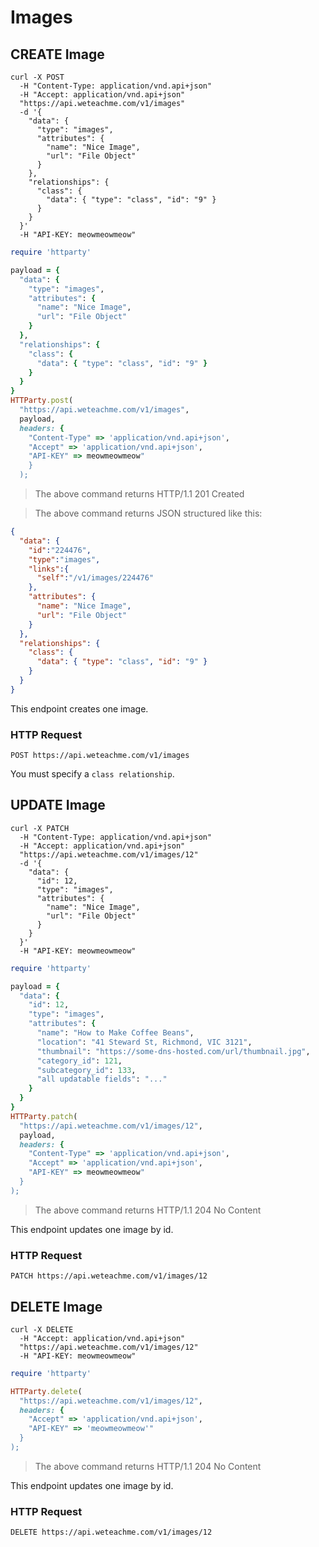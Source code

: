 # Images

## CREATE Image

```shell
curl -X POST
  -H "Content-Type: application/vnd.api+json" 
  -H "Accept: application/vnd.api+json"
  "https://api.weteachme.com/v1/images" 
  -d '{
    "data": {
      "type": "images",
      "attributes": {
        "name": "Nice Image",
        "url": "File Object"
      }
    },
    "relationships": {
      "class": {
        "data": { "type": "class", "id": "9" }
      }
    }
  }'
  -H "API-KEY: meowmeowmeow"
```

```ruby
require 'httparty'

payload = {
  "data": {
    "type": "images",
    "attributes": {
      "name": "Nice Image",
      "url": "File Object"
    }
  },
  "relationships": {
    "class": {
      "data": { "type": "class", "id": "9" }
    }
  }
}
HTTParty.post(
  "https://api.weteachme.com/v1/images", 
  payload,
  headers: {
    "Content-Type" => 'application/vnd.api+json', 
    "Accept" => 'application/vnd.api+json', 
    "API-KEY" => meowmeowmeow"
    }
  );

```

> The above command returns HTTP/1.1 201 Created

> The above command returns JSON structured like this:

```json
{
  "data": {
    "id":"224476",
    "type":"images",
    "links":{
      "self":"/v1/images/224476"
    },
    "attributes": {
      "name": "Nice Image",
      "url": "File Object"
    }
  },
  "relationships": {
    "class": {
      "data": { "type": "class", "id": "9" }
    }
  }
}
```

This endpoint creates one image.

### HTTP Request

`POST https://api.weteachme.com/v1/images`

<aside class="notice">
You must specify a <code>class relationship</code>.
</aside>

## UPDATE Image

```shell
curl -X PATCH 
  -H "Content-Type: application/vnd.api+json" 
  -H "Accept: application/vnd.api+json" 
  "https://api.weteachme.com/v1/images/12" 
  -d '{
    "data": {
      "id": 12,
      "type": "images",
      "attributes": {
        "name": "Nice Image",
        "url": "File Object"
      }
    }
  }'
  -H "API-KEY: meowmeowmeow"
```

```ruby
require 'httparty'

payload = {
  "data": {
    "id": 12,
    "type": "images",
    "attributes": {
      "name": "How to Make Coffee Beans",
      "location": "41 Steward St, Richmond, VIC 3121",
      "thumbnail": "https://some-dns-hosted.com/url/thumbnail.jpg",
      "category_id": 121,
      "subcategory_id": 133,
      "all updatable fields": "..."
    }
  }
}
HTTParty.patch(
  "https://api.weteachme.com/v1/images/12", 
  payload,
  headers: {
    "Content-Type" => 'application/vnd.api+json', 
    "Accept" => 'application/vnd.api+json', 
    "API-KEY" => meowmeowmeow"
  }
);

```

> The above command returns HTTP/1.1 204 No Content


This endpoint updates one image by id.

### HTTP Request

`PATCH https://api.weteachme.com/v1/images/12`

## DELETE Image

```shell
curl -X DELETE 
  -H "Accept: application/vnd.api+json" 
  "https://api.weteachme.com/v1/images/12" 
  -H "API-KEY: meowmeowmeow"
```

```ruby
require 'httparty'

HTTParty.delete(
  "https://api.weteachme.com/v1/images/12", 
  headers: {
    "Accept" => 'application/vnd.api+json', 
    "API-KEY" => 'meowmeowmeow'"
  }
);

```

> The above command returns HTTP/1.1 204 No Content


This endpoint updates one image by id.

### HTTP Request

`DELETE https://api.weteachme.com/v1/images/12`
